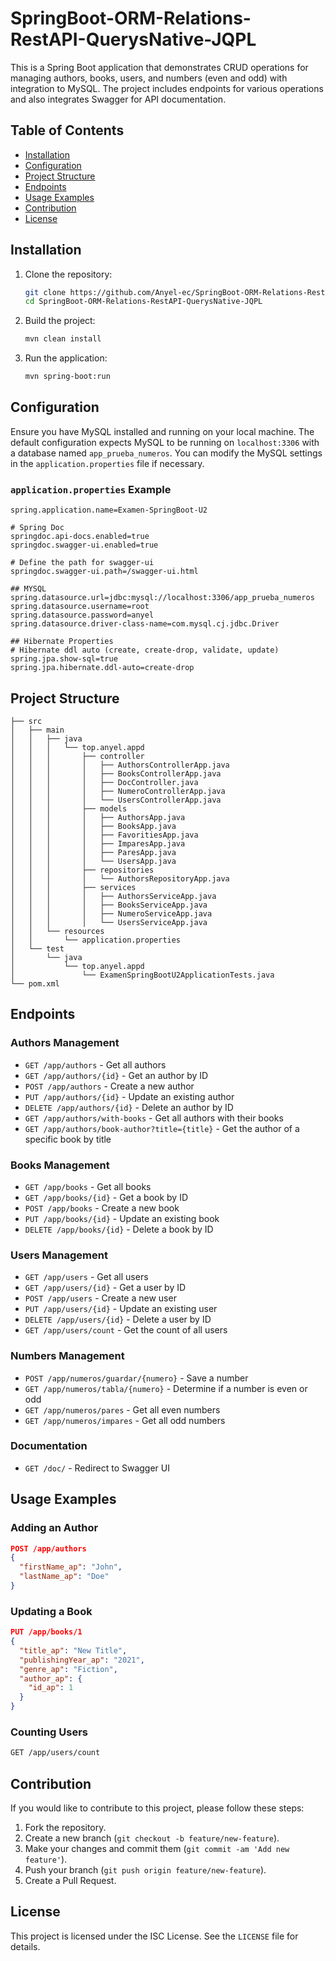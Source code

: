 # SpringBoot-ORM-Relations-RestAPI-QuerysNative-JQPL

This is a Spring Boot application that demonstrates CRUD operations for managing authors, books, users, and numbers (even and odd) with integration to MySQL. The project includes endpoints for various operations and also integrates Swagger for API documentation.

## Table of Contents

- [Installation](#installation)
- [Configuration](#configuration)
- [Project Structure](#project-structure)
- [Endpoints](#endpoints)
- [Usage Examples](#usage-examples)
- [Contribution](#contribution)
- [License](#license)

## Installation

1. Clone the repository:

    ```sh
    git clone https://github.com/Anyel-ec/SpringBoot-ORM-Relations-RestAPI-QuerysNative-JQPL/
    cd SpringBoot-ORM-Relations-RestAPI-QuerysNative-JQPL
    ```

2. Build the project:

    ```sh
    mvn clean install
    ```

3. Run the application:

    ```sh
    mvn spring-boot:run
    ```

## Configuration

Ensure you have MySQL installed and running on your local machine. The default configuration expects MySQL to be running on `localhost:3306` with a database named `app_prueba_numeros`. You can modify the MySQL settings in the `application.properties` file if necessary.

### `application.properties` Example

```properties
spring.application.name=Examen-SpringBoot-U2

# Spring Doc
springdoc.api-docs.enabled=true
springdoc.swagger-ui.enabled=true

# Define the path for swagger-ui
springdoc.swagger-ui.path=/swagger-ui.html

## MYSQL
spring.datasource.url=jdbc:mysql://localhost:3306/app_prueba_numeros
spring.datasource.username=root
spring.datasource.password=anyel
spring.datasource.driver-class-name=com.mysql.cj.jdbc.Driver

## Hibernate Properties
# Hibernate ddl auto (create, create-drop, validate, update)
spring.jpa.show-sql=true
spring.jpa.hibernate.ddl-auto=create-drop
```

## Project Structure

```
├── src
│   ├── main
│   │   ├── java
│   │   │   └── top.anyel.appd
│   │   │       ├── controller
│   │   │       │   ├── AuthorsControllerApp.java
│   │   │       │   ├── BooksControllerApp.java
│   │   │       │   ├── DocController.java
│   │   │       │   ├── NumeroControllerApp.java
│   │   │       │   └── UsersControllerApp.java
│   │   │       ├── models
│   │   │       │   ├── AuthorsApp.java
│   │   │       │   ├── BooksApp.java
│   │   │       │   ├── FavoritiesApp.java
│   │   │       │   ├── ImparesApp.java
│   │   │       │   ├── ParesApp.java
│   │   │       │   └── UsersApp.java
│   │   │       ├── repositories
│   │   │       │   └── AuthorsRepositoryApp.java
│   │   │       ├── services
│   │   │       │   ├── AuthorsServiceApp.java
│   │   │       │   ├── BooksServiceApp.java
│   │   │       │   ├── NumeroServiceApp.java
│   │   │       │   └── UsersServiceApp.java
│   │   └── resources
│   │       └── application.properties
│   └── test
│       └── java
│           └── top.anyel.appd
│               └── ExamenSpringBootU2ApplicationTests.java
└── pom.xml
```

## Endpoints

### Authors Management

- `GET /app/authors` - Get all authors
- `GET /app/authors/{id}` - Get an author by ID
- `POST /app/authors` - Create a new author
- `PUT /app/authors/{id}` - Update an existing author
- `DELETE /app/authors/{id}` - Delete an author by ID
- `GET /app/authors/with-books` - Get all authors with their books
- `GET /app/authors/book-author?title={title}` - Get the author of a specific book by title

### Books Management

- `GET /app/books` - Get all books
- `GET /app/books/{id}` - Get a book by ID
- `POST /app/books` - Create a new book
- `PUT /app/books/{id}` - Update an existing book
- `DELETE /app/books/{id}` - Delete a book by ID

### Users Management

- `GET /app/users` - Get all users
- `GET /app/users/{id}` - Get a user by ID
- `POST /app/users` - Create a new user
- `PUT /app/users/{id}` - Update an existing user
- `DELETE /app/users/{id}` - Delete a user by ID
- `GET /app/users/count` - Get the count of all users

### Numbers Management

- `POST /app/numeros/guardar/{numero}` - Save a number
- `GET /app/numeros/tabla/{numero}` - Determine if a number is even or odd
- `GET /app/numeros/pares` - Get all even numbers
- `GET /app/numeros/impares` - Get all odd numbers

### Documentation

- `GET /doc/` - Redirect to Swagger UI

## Usage Examples

### Adding an Author

```json
POST /app/authors
{
  "firstName_ap": "John",
  "lastName_ap": "Doe"
}
```

### Updating a Book

```json
PUT /app/books/1
{
  "title_ap": "New Title",
  "publishingYear_ap": "2021",
  "genre_ap": "Fiction",
  "author_ap": {
    "id_ap": 1
  }
}
```

### Counting Users

```sh
GET /app/users/count
```

## Contribution

If you would like to contribute to this project, please follow these steps:

1. Fork the repository.
2. Create a new branch (`git checkout -b feature/new-feature`).
3. Make your changes and commit them (`git commit -am 'Add new feature'`).
4. Push your branch (`git push origin feature/new-feature`).
5. Create a Pull Request.

## License

This project is licensed under the ISC License. See the `LICENSE` file for details.
